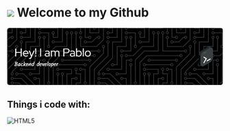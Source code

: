 
# <img src="https://media.giphy.com/media/v1.Y2lkPTc5MGI3NjExeGhydWI4Zmk2dmsxYnoyMm5sYzN4dDZnaXowdGV6NTVybDB4bDF3cyZlcD12MV9pbnRlcm5hbF9naWZfYnlfaWQmY3Q9Zw/qgQUggAC3Pfv687qPC/giphy.gif" width="7"/> Welcome to my Github

![Banner de Pablo](github-header-image.png)

## Things i code with:

![HTML5](https://img.shields.io/badge/html5-%23E34F26.svg?style=for-the-badge&logo=html5&logoColor=white)


    




